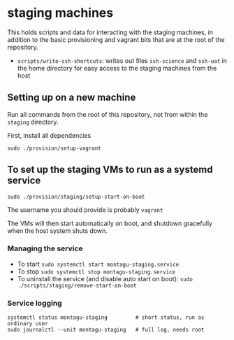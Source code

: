 # staging machines

This holds scripts and data for interacting with the staging machines, in addition to the basic provisioning and vagrant bits that are at the root of the repository.

* `scripts/write-ssh-shortcuts`: writes out files `ssh-science` and `ssh-uat` in the home directory for easy access to the staging machines from the host

## Setting up on a new machine

Run all commands from the root of this repository, not from within the `staging` directory.

First, install all dependencies

```
sudo ./provision/setup-vagrant
```

## To set up the staging VMs to run as a systemd service

```
sudo ./provision/staging/setup-start-on-boot
```

The username you should provide is probably `vagrant`

The VMs will then start automatically on boot, and shutdown gracefully when the
host system shuts down.

### Managing the service

* To start `sudo systemctl start montagu-staging.service`
* To stop `sudo systemctl stop montagu-staging.service`
* To uninstall the service (and disable auto start on boot):
  `sudo ./scripts/staging/remove-start-on-boot`

### Service logging

```
systemctl status montagu-staging         # short status, run as ordinary user
sudo journalctl --unit montagu-staging   # full log, needs root
```
